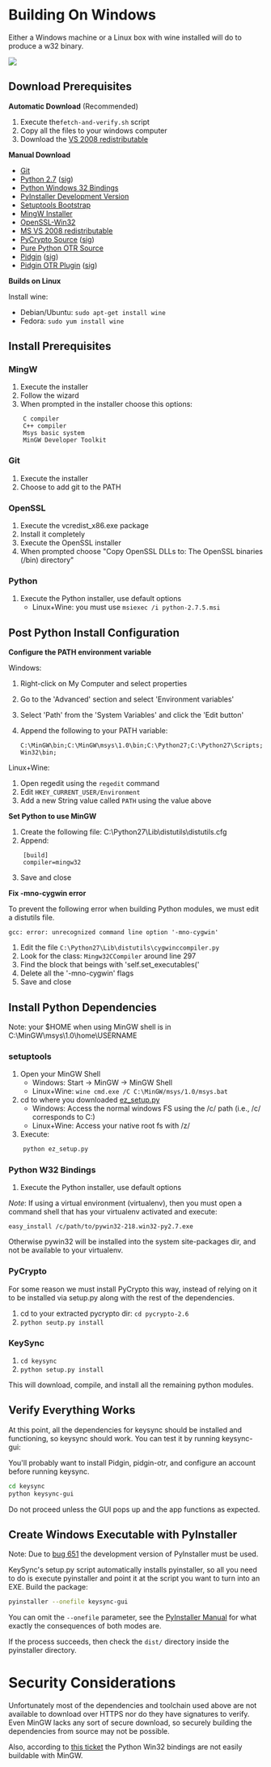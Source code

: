 # Building On Windows

Either a Windows machine or a Linux box with wine installed will do to produce a w32 binary.

![](w32-screenshot.png)

## Download Prerequisites 

**Automatic Download** (Recommended) 

1. Execute the`fetch-and-verify.sh` script
3. Copy all the files to your windows computer
4. Download the [VS 2008 redistributable][vsredist]

**Manual Download**

* [Git][git]
* [Python 2.7][py27] ([sig][pysig])
* [Python Windows 32 Bindings][pywin32]
* [PyInstaller Development Version][pyinst]
* [Setuptools Bootstrap][setuptools]
* [MingW Installer][mingw]
* [OpenSSL-Win32][openssl]
* [MS VS 2008 redistributable][vsredist]
* [PyCrypto Source][pycrypto] ([sig][pycryptosig])
* [Pure Python OTR Source][potr]
* [Pidgin][pidgin] ([sig][pidginsig])
* [Pidgin OTR Plugin][pidgin-otr] ([sig][pidgin-otrsig])

**Builds on Linux**

Install wine:

* Debian/Ubuntu: `sudo apt-get install wine`
* Fedora: `sudo yum install wine`


## Install Prerequisites

### MingW

1. Execute the installer
2. Follow the wizard
3. When prompted in the installer choose this options:

```
    C compiler
    C++ compiler
    Msys basic system
    MinGW Developer Toolkit
```

### Git

1. Execute the installer
2. Choose to add git to the PATH

### OpenSSL

1. Execute the vcredist_x86.exe package
2. Install it completely
3. Execute the OpenSSL installer
4. When prompted choose "Copy OpenSSL DLLs to:  The OpenSSL binaries (/bin) directory"

### Python

1. Execute the Python installer, use default options
    * Linux+Wine: you must use `msiexec /i python-2.7.5.msi`

## Post Python Install Configuration

**Configure the PATH environment variable**

Windows:

1. Right-click on My Computer and select properties
2. Go to the 'Advanced' section and select 'Environment variables'
3. Select 'Path' from the 'System Variables' and click the 'Edit button'
4. Append the following to your PATH variable:

    ```
    C:\MinGW\bin;C:\MinGW\msys\1.0\bin;C:\Python27;C:\Python27\Scripts;C:\OpenSSL-Win32\bin;
    ```

Linux+Wine:

1. Open regedit using the `regedit` command
2. Edit `HKEY_CURRENT_USER/Environment`
3. Add a new String value called `PATH` using the value above

**Set Python to use MinGW**

1. Create the following file: C:\Python27\Lib\distutils\distutils.cfg
2. Append:

```
    [build]
    compiler=mingw32
```
3. Save and close

**Fix -mno-cygwin error**

To prevent the following error when building Python modules, we must edit a distutils file.

    gcc: error: unrecognized command line option '-mno-cygwin'

1. Edit the file `C:\Python27\Lib\distutils\cygwinccompiler.py`
2. Look for the class: `Mingw32CCompiler` around line 297
3. Find the block that beings with 'self.set_executables('
4. Delete all the '-mno-cygwin' flags
5. Save and close


## Install Python Dependencies

Note: your $HOME when using MinGW shell is in C:\MinGW\msys\1.0\home\USERNAME

### setuptools

1. Open your MinGW Shell
    * Windows: Start -> MinGW -> MinGW Shell
    * Linux+Wine: `wine cmd.exe /C C:\MinGW/msys/1.0/msys.bat`
2. cd to where you downloaded [ez_setup.py][setuptools]
    * Windows: Access the normal windows FS using the /c/ path (i.e., /c/ corresponds to C:\)
    * Linux+Wine: Access your native root fs with /z/
3. Execute:

```bash
    python ez_setup.py
```

### Python W32 Bindings

1. Execute the Python installer, use default options

*Note*: If using a virtual environment (virtualenv), then you must open a
command shell that has your virtualenv activated and execute:

    easy_install /c/path/to/pywin32-218.win32-py2.7.exe

Otherwise pywin32 will be installed into the system site-packages dir, and not
be available to your virtualenv.


### PyCrypto

For some reason we must install PyCrypto this way, instead of relying on it to
be installed via setup.py along with the rest of the dependencies.

1. cd to your extracted pycrypto dir: `cd pycrypto-2.6`
2. `python seutp.py install`


### KeySync

1. `cd keysync`
2. `python setup.py install`

This will download, compile, and install all the remaining python modules.

## Verify Everything Works

At this point, all the dependencies for keysync should be installed
and functioning, so keysync should work. You can test it by running keysync-gui:

You'll probably want to install Pidgin, pidgin-otr, and configure an account
before running keysync.

```bash
cd keysync
python keysync-gui
```
Do not proceed unless the GUI pops up and the app functions as expected.

## Create Windows Executable with PyInstaller

Note: Due to [bug 651](http://www.pyinstaller.org/ticket/651) the development
version of PyInstaller must be used.

KeySync's setup.py script automatically installs pyinstaller, so all you need
to do is execute pyinstaller and point it at the script you want to turn into
an EXE.  Build the package:

```bash
pyinstaller --onefile keysync-gui
```

You can omit the `--onefile` parameter, see the [PyInstaller
Manual](http://htmlpreview.github.io/?https://github.com/pyinstaller/pyinstaller/blob/develop/doc/Manual.html)
for what exactly the consequences of both modes are.

If the process succeeds, then check the `dist/` directory
inside the pyinstaller directory.

# Security Considerations

Unfortunately most of the dependencies and toolchain used above are not
available to download over HTTPS nor do they have signatures to verify. Even
MinGW lacks any sort of secure download, so securely building the dependencies from
source may not be possible.

Also, according to [this ticket](http://sourceforge.net/p/pywin32/bugs/519/)
the Python Win32 bindings are not easily buildable with MinGW.

[git]: http://git-scm.com/download/win
[py27]: http://www.python.org/ftp/python/2.7.5/python-2.7.5.msi
[pysig]: http://www.python.org/ftp/python/2.7.5/python-2.7.5.msi.asc
[pywin32]: http://downloads.sourceforge.net/project/pywin32/pywin32/Build%20218/pywin32-218.win32-py2.7.exe?r=http%3A%2F%2Fsourceforge.net%2Fprojects%2Fpyw#
[pyinst]: https://github.com/pyinstaller/pyinstaller/tarball/develop
[setuptools]: https://bitbucket.org/pypa/setuptools/raw/bootstrap/ez_setup.py
[mingw]: http://downloads.sourceforge.net/project/mingw/Installer/mingw-get-inst/mingw-get-inst-20120426/mingw-get-inst-20120426.exe?r=&use_mirror=superb#
[openssl]: https://slproweb.com/download/Win32OpenSSL-1_0_1e.exe
[vsredist]: http://www.microsoft.com/en-us/download/details.aspx?id=29
[pycrypto]: https://pypi.python.org/packages/source/p/pycrypto/pycrypto-2.6.tar.gz#md5=88dad0a270d1fe83a39e0467a66a22bb
[pycryptosig]: https://pypi.python.org/packages/source/p/pycrypto/pycrypto-2.6.tar.gz.asc
[potr]: https://github.com/afflux/pure-python-otr/archive/1.0.0beta6.zip
[pidgin]: http://downloads.sourceforge.net/project/pidgin/Pidgin/2.10.7/pidgin-2.10.7-offline.exe?r=http%3A%2F%2Fsourceforge.net%2Fprojects%2Fpidgin%2Ffil#
[pidginsig]: http://downloads.sourceforge.net/project/pidgin/Pidgin/2.10.7/pidgin-2.10.7-offline.exe.asc?r=http%3A%2F%2Fsourceforge.net%2Fprojects%2Fpidgin%2#
[pidgin-otr]: http://www.cypherpunks.ca/otr/binaries/windows/pidgin-otr-4.0.0-1.exe
[pidgin-otrsig]: http://www.cypherpunks.ca/otr/binaries/windows/pidgin-otr-4.0.0-1.exe.asc


